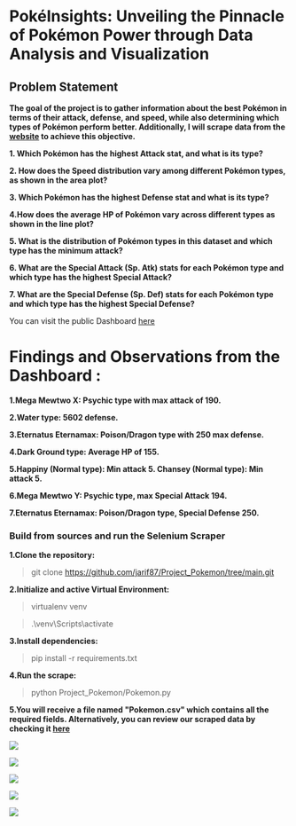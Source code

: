 # PokéInsights: Unveiling the Pinnacle of Pokémon Power through Data Analysis and Visualization

## Problem Statement

**The goal of the project is to gather information about the best Pokémon in terms of their attack, defense, and speed, while also determining which types of Pokémon perform better. Additionally, I will scrape data from the [website](https://pokemondb.net/pokedex/all) to achieve this objective.**

**1. Which Pokémon has the highest Attack stat, and what is its type?**

**2. How does the Speed distribution vary among different Pokémon types, as shown in the area plot?**

**3. Which Pokémon has the highest Defense stat and what is its type?**

**4.How does the average HP of Pokémon vary across different types as shown in the line plot?**

**5. What is the distribution of Pokémon types in this dataset and which type has the minimum attack?**

**6. What are the Special Attack (Sp. Atk) stats for each Pokémon type and which type has the highest Special Attack?**

**7. What are the Special Defense (Sp. Def) stats for each Pokémon type and which type has the highest Special Defense?**

You can visit the public Dashboard [here](https://public.tableau.com/app/profile/sadikal.jarif/viz/FinalProject_Pokemon_Update/Dashboard2)

# Findings and Observations from the Dashboard :

**1.Mega Mewtwo X: Psychic type with max attack of 190.**

**2.Water type: 5602 defense.**

**3.Eternatus Eternamax: Poison/Dragon type with 250 max defense.**

**4.Dark Ground type: Average HP of 155.**

**5.Happiny (Normal type): Min attack 5. Chansey (Normal type): Min attack 5.**

**6.Mega Mewtwo Y: Psychic type, max Special Attack 194.**

**7.Eternatus Eternamax: Poison/Dragon type, Special Defense 250.**

### Build from sources and run the Selenium Scraper
**1.Clone the repository:**
>git clone https://github.com/jarif87/Project_Pokemon/tree/main.git

**2.Initialize and active Virtual Environment:**
>virtualenv venv

>.\venv\Scripts\activate

**3.Install dependencies:**
>pip install -r requirements.txt

**4.Run the scrape:**
>python Project_Pokemon/Pokemon.py

**5.You will receive a file named **"Pokemon.csv"** which contains all the required fields. Alternatively, you can review our scraped data by checking it [here](https://github.com/jarif87/Project_Pokemon/blob/main/Pokemon.csv)**


![](https://public.tableau.com/static/images/Bo/Book10_17002239230480/Type_And_Speed/4_3.png)

![](https://public.tableau.com/static/images/Bo/Book11_17002247483220/Name_and_attack/4_3.png)

![](https://public.tableau.com/static/images/Bo/Book13_17002258479330/typehpaverage/4_3.png)

![](https://public.tableau.com/static/images/bo/bokk20/Type_Max_Sp_Attck/4_3.png)

![](https://public.tableau.com/static/images/bo/bokk20/Type_SP_Def/4_3.png)




